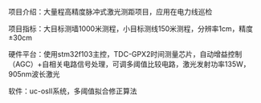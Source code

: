 项目介绍：大量程高精度脉冲式激光测距项目，应用在电力线巡检

项目指标：大目标测墙1000米测程，小目标测线150米测程，分辨率1cm，精度±30cm

硬件平台：使用stm32f103主控，TDC-GPX2时间测量芯片，自动增益控制（AGC）+自相关电路信号处理，可调多阈值比较电路，激光发射功率135W，905nm波长激光

软件：uc-osII系统，多阈值拟合修正算法
